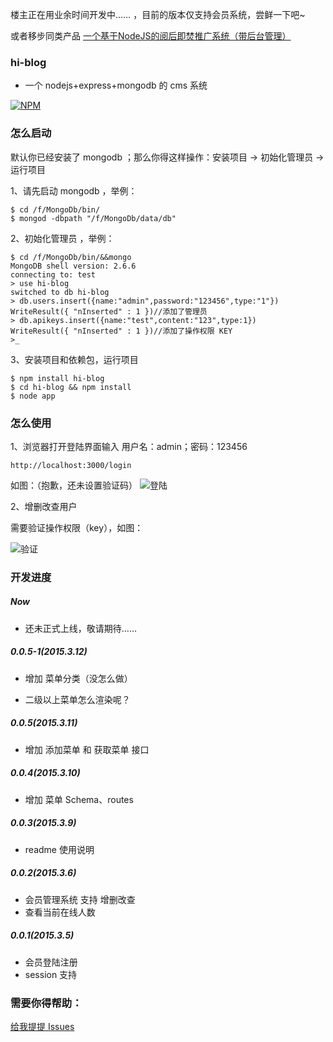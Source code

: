 楼主正在用业余时间开发中…… ，目前的版本仅支持会员系统，尝鲜一下吧~

或者移步同类产品 [一个基于NodeJS的阅后即焚推广系统（带后台管理）](https://github.com/highsea/JK_Inc)

### hi-blog

+ 一个 nodejs+express+mongodb 的 cms 系统

[![NPM](https://nodei.co/npm/hi-blog.png?downloads=true&downloadRank=true&stars=true)](https://nodei.co/npm/hi-blog/)


### 怎么启动

默认你已经安装了 mongodb ；那么你得这样操作：安装项目 -> 初始化管理员 -> 运行项目

1、请先启动 mongodb ，举例：

	$ cd /f/MongoDb/bin/
	$ mongod -dbpath "/f/MongoDb/data/db"

2、初始化管理员 ，举例：

	$ cd /f/MongoDb/bin/&&mongo
	MongoDB shell version: 2.6.6
	connecting to: test
	> use hi-blog
	switched to db hi-blog
	> db.users.insert({name:"admin",password:"123456",type:"1"})
	WriteResult({ "nInserted" : 1 })//添加了管理员
	> db.apikeys.insert({name:"test",content:"123",type:1})
	WriteResult({ "nInserted" : 1 })//添加了操作权限 KEY
	>_

3、安装项目和依赖包，运行项目 

	$ npm install hi-blog
	$ cd hi-blog && npm install
	$ node app


### 怎么使用

1、浏览器打开登陆界面输入 用户名：admin；密码：123456 

	http://localhost:3000/login

如图：（抱歉，还未设置验证码）
![登陆](http://images.cnitblog.com/blog2015/531703/201503/091716509954642.jpg)

2、增删改查用户

需要验证操作权限（key），如图：

![验证](http://images.cnitblog.com/blog2015/531703/201503/091720014646198.jpg)


### 开发进度

##### Now

+ 还未正式上线，敬请期待……


##### 0.0.5-1(2015.3.12)

+ 增加 菜单分类（没怎么做）

+ 二级以上菜单怎么渲染呢？

##### 0.0.5(2015.3.11)

+ 增加 添加菜单 和 获取菜单 接口


##### 0.0.4(2015.3.10)

+ 增加 菜单 Schema、routes

##### 0.0.3(2015.3.9)

+ readme 使用说明

##### 0.0.2(2015.3.6)

+ 会员管理系统 支持 增删改查 
+ 查看当前在线人数

##### 0.0.1(2015.3.5)

+ 会员登陆注册 
+ session 支持 


### 需要你得帮助：

[给我提提 Issues](https://github.com/highsea/hi-blog)
